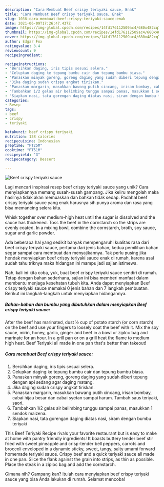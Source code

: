 ```yaml
---
description: "Cara Membuat Beef crispy teriyaki sauce, Enak"
title: "Cara Membuat Beef crispy teriyaki sauce, Enak"
slug: 1036-cara-membuat-beef-crispy-teriyaki-sauce-enak
date: 2021-06-09T17:26:47.437Z
image: https://img-global.cpcdn.com/recipes/14fd176112509ac4/680x482cq70/beef-crispy-teriyaki-sauce-foto-resep-utama.jpg
thumbnail: https://img-global.cpcdn.com/recipes/14fd176112509ac4/680x482cq70/beef-crispy-teriyaki-sauce-foto-resep-utama.jpg
cover: https://img-global.cpcdn.com/recipes/14fd176112509ac4/680x482cq70/beef-crispy-teriyaki-sauce-foto-resep-utama.jpg
author: Edgar Fox
ratingvalue: 3.4
reviewcount: 9
recipeingredient:

recipeinstructions:
- "Bersihkan daging, iris tipis sesuai selera."
- "Celupkan daging ke tepung bumbu cair dan tepung bumbu biasa."
- "Panaskan minyak goreng, goreng daging yang sudah diberi tepung dengan api sedang agar daging matang."
- "Jika daging sudah crispy angkat tiriskan."
- "Panaskan margarin, masukkan bawang putih cincang, irisan bombay, cabai hijau besar dan cabai syetan sampai harum. Tambah saus teriyaki, saori."
- "Tambahkan 1/2 gelas air belimbing tunggu sampai panas, masukkan 1 sendok maizena."
- "Siapkan nasi, tata gorengan daging diatas nasi, siram dengan bumbu teriyaki"
categories:
- Resep
tags:
- beef
- crispy
- teriyaki

katakunci: beef crispy teriyaki 
nutrition: 138 calories
recipecuisine: Indonesian
preptime: "PT25M"
cooktime: "PT51M"
recipeyield: "3"
recipecategory: Dessert

---
```



![Beef crispy teriyaki sauce](https://img-global.cpcdn.com/recipes/14fd176112509ac4/680x482cq70/beef-crispy-teriyaki-sauce-foto-resep-utama.jpg)

Lagi mencari inspirasi resep beef crispy teriyaki sauce yang unik? Cara menyiapkannya memang susah-susah gampang. Jika keliru mengolah maka hasilnya tidak akan memuaskan dan bahkan tidak sedap. Padahal beef crispy teriyaki sauce yang enak harusnya sih punya aroma dan rasa yang bisa memancing selera kita.

Whisk together over medium-high heat until the sugar is dissolved and the sauce has thickened. Toss the beef in the cornstarch so the strips are evenly coated. In a mixing bowl, combine the cornstarch, broth, soy sauce, sugar and garlic powder.

Ada beberapa hal yang sedikit banyak mempengaruhi kualitas rasa dari beef crispy teriyaki sauce, pertama dari jenis bahan, kedua pemilihan bahan segar sampai cara membuat dan menyajikannya. Tak perlu pusing jika hendak menyiapkan beef crispy teriyaki sauce enak di rumah, karena asal sudah tahu triknya maka hidangan ini mampu jadi sajian istimewa.


Nah, kali ini kita coba, yuk, buat beef crispy teriyaki sauce sendiri di rumah. Tetap dengan bahan sederhana, sajian ini bisa memberi manfaat dalam membantu menjaga kesehatan tubuh kita. Anda dapat menyiapkan Beef crispy teriyaki sauce memakai 0 jenis bahan dan 7 langkah pembuatan. Berikut ini langkah-langkah untuk menyiapkan hidangannya.

<!--inarticleads1-->

##### Bahan-bahan dan bumbu yang dibutuhkan dalam menyiapkan Beef crispy teriyaki sauce:



After the beef has marinated, dust ½ cup of potato starch (or corn starch) on the beef and use your fingers to loosely coat the beef with it. Mix the soy sauce, mirin, honey, garlic, ginger and beef in a bowl or ziploc bag and marinate for an hour. In a grill pan or on a grill heat the flame to medium high heat. Beef Teriyaki all made in one pan that&#39;s better than takeout! 

<!--inarticleads2-->

##### Cara membuat Beef crispy teriyaki sauce:

1. Bersihkan daging, iris tipis sesuai selera.
1. Celupkan daging ke tepung bumbu cair dan tepung bumbu biasa.
1. Panaskan minyak goreng, goreng daging yang sudah diberi tepung dengan api sedang agar daging matang.
1. Jika daging sudah crispy angkat tiriskan.
1. Panaskan margarin, masukkan bawang putih cincang, irisan bombay, cabai hijau besar dan cabai syetan sampai harum. Tambah saus teriyaki, saori.
1. Tambahkan 1/2 gelas air belimbing tunggu sampai panas, masukkan 1 sendok maizena.
1. Siapkan nasi, tata gorengan daging diatas nasi, siram dengan bumbu teriyaki


This Beef Teriyaki Recipe rivals your favorite restaurant but is easy to make at home with pantry friendly ingredients! It boasts buttery tender beef stir fried with sweet pineapple and crisp-tender bell peppers, carrots and broccoli enveloped in a dynamic sticky, sweet, tangy, salty umami forward homemade teriyaki sauce. Crispy beef and a quick teriyaki sauce all made in one pan. Slice the flank against the grain into strips, as thin as possible. Place the steak in a ziploc bag and add the cornstarch. 

Gimana nih? Gampang kan? Itulah cara menyiapkan beef crispy teriyaki sauce yang bisa Anda lakukan di rumah. Selamat mencoba!
